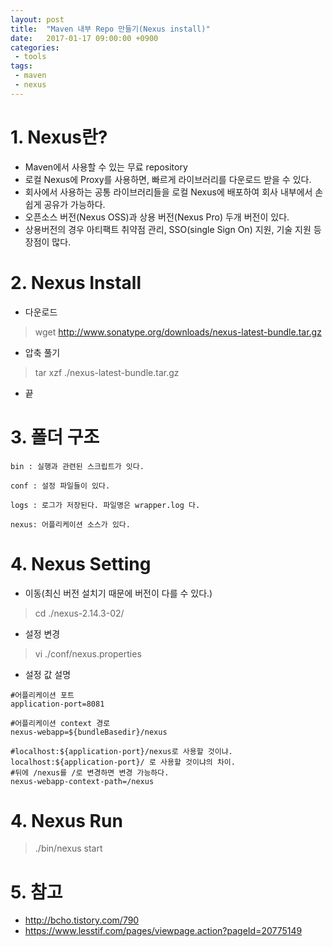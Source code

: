 ```yaml
---
layout: post
title:  "Maven 내부 Repo 만들기(Nexus install)"
date:   2017-01-17 09:00:00 +0900
categories:
 - tools
tags: 
 - maven
 - nexus
---
```


# 1. Nexus란?
- Maven에서 사용할 수 있는 무료 repository
- 로컬 Nexus에 Proxy를 사용하면, 빠르게 라이브러리를 다운로드 받을 수 있다.
- 회사에서 사용하는 공통 라이브러리들을 로컬 Nexus에 배포하여 회사 내부에서 손 쉽게 공유가 가능하다.
- 오픈소스 버전(Nexus OSS)과 상용 버전(Nexus Pro) 두개 버전이 있다.
- 상용버전의 경우 아티팩트 취약점 관리, SSO(single Sign On) 지원, 기술 지원 등 장점이 많다.

# 2. Nexus Install
- 다운로드 

> wget http://www.sonatype.org/downloads/nexus-latest-bundle.tar.gz

- 압축 풀기

> tar xzf ./nexus-latest-bundle.tar.gz 

- 끝

# 3. 폴더 구조
```
bin : 실행과 관련된 스크립트가 잇다.

conf : 설정 파일들이 있다.

logs : 로그가 저장된다. 파일명은 wrapper.log 다.

nexus: 어플리케이션 소스가 있다.
```

# 4. Nexus Setting
- 이동(최신 버전 설치기 때문에 버전이 다를 수 있다.)

> cd ./nexus-2.14.3-02/

- 설정 변경

> vi ./conf/nexus.properties

- 설정 값 설명
```properties
#어플리케이션 포트
application-port=8081

#어플리케이션 context 경로
nexus-webapp=${bundleBasedir}/nexus

#localhost:${application-port}/nexus로 사용할 것이냐. localhost:${application-port}/ 로 사용할 것이냐의 차이.
#뒤에 /nexus를 /로 변경하면 변경 가능하다.
nexus-webapp-context-path=/nexus
```

# 4. Nexus Run

> ./bin/nexus start

# 5. 참고 
- http://bcho.tistory.com/790
- https://www.lesstif.com/pages/viewpage.action?pageId=20775149
